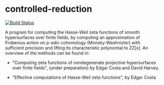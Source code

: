 # controlled-reduction

[![Build Status](https://travis-ci.com/edgarcosta/controlled-reduction.svg?token=S83ND7hkCMyJd3TkUHbR&branch=master)](https://travis-ci.com/edgarcosta/controlled-reduction)


A program for computing the Hasse-Weil zeta functions of smooth
hypersurfaces over finite fields, by computing an approximation of Frobenius
action on p-adic cohomology (Monsky-Washnizter) with sufficient precision
and lifting its characteristic polynomial to ZZ[x].
An overview of the methods can be found in:

- "Computing zeta functions of nondegenerate projective hypersurfaces over 
finite fields", (under preparation) by Edgar Costa and David Harvey.

- "Effective computations of Hasse-Weil zeta functions", by Edgar Costa

